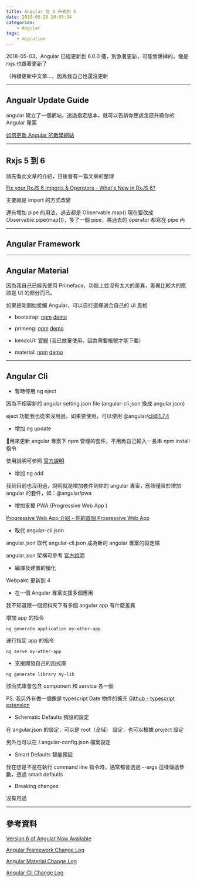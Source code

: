 ```yaml
---
title: Angular 從 5 升級到 6
date: 2018-05-26 20:03:34
categories:
    - Angular
tags:
    - migration
---
```


2018-05-03，Angular 已經更新到 6.0.0 摟，別急著更新，可能會爆掉的，像是 rxjs 也跟著更新了

（持續更新中文章...，因為我自己也還沒更新

<!--more-->

---

## Angualr Update Guide

angular 建立了一個網站，透過指定版本，就可以告訴你應該怎麼升級你的 Angular 專案

[如何更新 Angular 的教學網站](https://update.angular.io/)

---

## Rxjs 5 到 6

請先看此文章的介紹，日後會有一篇文章的整理

[Fix your RxJS 6 Imports & Operators - What's New in RxJS 6?](https://www.youtube.com/watch?v=X9fdpGthrXA)

主要就是 import 的方式改變

還有增加 pipe 的用法，過去都是 Observable.map() 現在要改成 Observable.pipe(map())，多了一個 pipe，將過去的 operator 都寫在 pipe 內

---

## Angular Framework

---

## Angular Material

因為我自己已經先使用 Primeface，功能上並沒有太大的差異，差異比較大的應該是 UI 的部分而已。

如果是剛開始接觸 Angular，可以自行選擇適合自己的 UI 風格

- bootstrap: [npm](https://www.npmjs.com/package/ngx-bootstrap) [demo](https://valor-software.com/ngx-bootstrap/)

- primeng: [npm](https://www.primefaces.org/primeng/#/) [demo](https://www.primefaces.org/primeng/#/)

- kendoUI: [官網](https://www.telerik.com/login/v2/kendo?ReturnUrl=https%3a%2f%2fwww.telerik.com%2fdownload-trial-file%2fv2%2fkendo-angular-ui#register) (我已放棄使用，因為需要帳號才能下載）

- material: [npm](https://www.npmjs.com/package/@angular/material) [demo](https://material.angular.io/)

---

## Angular Cli 

- 暫時停用 ng eject

因為不相容新的 angular setting json file (angular-cli.json 換成 angular.json)

eject 功能我也從來沒用過，如果要使用，可以使用 @angular/cli@1.7.4

- 增加 ng update

用來更新 angular 專案下 npm 管理的套件，不用再自己輸入一長串 npm install 指令

使用說明可參照 [官方說明](https://github.com/angular/devkit/blob/master/docs/specifications/update.md)

- 增加 ng add 

我到目前也沒用過，說明就是增加套件到你的 angular 專案，應該僅限於增加 angular 的套件，如：@angular/pwa

- 增加支援 PWA (Progressive Web App )

[Progressive Web App 介紹 - 你的首個 Progressive Web App](https://developers.google.com/web/fundamentals/codelabs/your-first-pwapp/?hl=zh-tw)

- 取代 angular-cli.json

angular.json 取代 angular-cli.json 成為新的 angular 專案的設定檔

angular.json 架構可參考 [官方說明](https://github.com/angular/angular-cli/wiki/angular-workspace)

- 編譯及建置的優化

Webpakc 更新到 4

- 在一個 Angular 專案支援多個應用

我不知道跟一個資料夾下有多個 angular app 有什麼差異

增加 app 的指令

```
ng generate application my-other-app
```

運行指定 app 的指令

```
ng serve my-other-app
```

- 支援開發自己的函式庫

```
ng generate library my-lib
```

該函式庫會包含 component 和 service 各一個

PS. 我另外有做一個像是 typescript Date 物件的擴充 [Github - typescript extension](https://github.com/contemplator/typescript-extension)

- Schematic Defaults 預設的設定 

在 angular.json 的設定，可以是 root（全域） 設定，也可以根據 project 設定

另外也可以在 /.angular-config.json 檔案設定

- Smart Defaults 智能預設

我在想是不是在執行 command line 指令時，通常都會透過 --args 這樣傳遞參數，透過 smart defaults

- Breaking changes

沒有用過

---

## 參考資料

[Version 6 of Angular Now Available](https://blog.angular.io/version-6-of-angular-now-available-cc56b0efa7a4)

[Angular Framework Change Log](https://github.com/angular/angular/blob/master/CHANGELOG.md)

[Angular Material Change Log](https://github.com/angular/material2/blob/master/CHANGELOG.md)

[Angular Cli Change Log](https://github.com/angular/angular-cli/releases)
